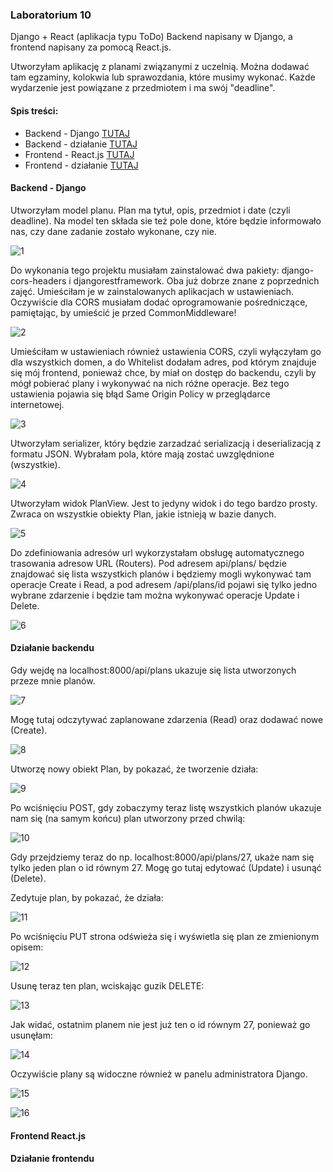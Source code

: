 ### Laboratorium 10

Django + React (aplikacja typu ToDo)
Backend napisany w Django, a frontend napisany za pomocą React.js.

Utworzyłam aplikację z planami związanymi z uczelnią. Można dodawać tam egzaminy, kolokwia lub sprawozdania, które musimy wykonać. Każde wydarzenie jest powiązane z przedmiotem i ma swój "deadline".

#### Spis treści:
- Backend - Django [TUTAJ](https://github.com/kamilanagorska/aplikacje-internetowe-nagorska-185ic/tree/main/Laboratorium10#backend----django)
- Backend - działanie [TUTAJ](https://github.com/kamilanagorska/aplikacje-internetowe-nagorska-185ic/tree/main/Laboratorium10#dzia%C5%82anie-backendu)
- Frontend - React.js [TUTAJ](https://github.com/kamilanagorska/aplikacje-internetowe-nagorska-185ic/tree/main/Laboratorium10#frontend-reactjs)
- Frontend - działanie [TUTAJ](https://github.com/kamilanagorska/aplikacje-internetowe-nagorska-185ic/tree/main/Laboratorium10#dzia%C5%82anie-frontendu)

#### Backend -  Django
Utworzyłam model planu. Plan ma tytuł, opis, przedmiot i date (czyli deadline). Na model ten składa sie też pole done, które będzie informowało nas, czy dane zadanie zostało wykonane, czy nie.

![1](https://github.com/kamilanagorska/aplikacje-internetowe-nagorska-185ic/blob/main/Laboratorium10/screenshots/1.png?raw=true)

Do wykonania tego projektu musiałam zainstalować dwa pakiety: django-cors-headers i djangorestframework. Oba już dobrze znane z poprzednich zajęć. Umieściłam je w zainstalowanych aplikacjach w ustawieniach. Oczywiście dla CORS musiałam dodać oprogramowanie pośredniczące, pamiętając, by umieścić je przed CommonMiddleware!

![2](https://github.com/kamilanagorska/aplikacje-internetowe-nagorska-185ic/blob/main/Laboratorium10/screenshots/2.png?raw=true)

Umieściłam w ustawieniach również ustawienia CORS, czyli wyłączyłam go dla wszystkich domen, a do Whitelist dodałam adres, pod którym znajduje się mój frontend, ponieważ chce, by miał on dostęp do backendu, czyli by mógł pobierać plany i wykonywać na nich różne operacje. Bez tego ustawienia pojawia się błąd Same Origin Policy w przeglądarce internetowej. 

![3](https://github.com/kamilanagorska/aplikacje-internetowe-nagorska-185ic/blob/main/Laboratorium10/screenshots/3.png?raw=true)

Utworzyłam serializer, który będzie zarzadzać serializacją i deserializacją z formatu JSON. Wybrałam pola, które mają zostać uwzględnione (wszystkie).

![4](https://github.com/kamilanagorska/aplikacje-internetowe-nagorska-185ic/blob/main/Laboratorium10/screenshots/4.png?raw=true)

Utworzyłam widok PlanView. Jest to jedyny widok i do tego bardzo prosty. Zwraca on wszystkie obiekty Plan, jakie istnieją w bazie danych. 

![5](https://github.com/kamilanagorska/aplikacje-internetowe-nagorska-185ic/blob/main/Laboratorium10/screenshots/5.png?raw=true)

Do zdefiniowania adresów url wykorzystałam obsługę automatycznego trasowania adresow URL (Routers). Pod adresem api/plans/ będzie znajdować się lista wszystkich planów i będziemy mogli wykonywać tam operacje Create i Read, a pod adresem /api/plans/id pojawi się tylko jedno wybrane zdarzenie i będzie tam można wykonywać operacje Update i Delete.

![6](https://github.com/kamilanagorska/aplikacje-internetowe-nagorska-185ic/blob/main/Laboratorium10/screenshots/6.png?raw=true)


#### Działanie backendu
Gdy wejdę na localhost:8000/api/plans ukazuje się lista utworzonych przeze mnie planów. 

![7](https://github.com/kamilanagorska/aplikacje-internetowe-nagorska-185ic/blob/main/Laboratorium10/screenshots/7.png?raw=true)

Mogę tutaj odczytywać zaplanowane zdarzenia (Read) oraz dodawać nowe (Create).

![8](https://github.com/kamilanagorska/aplikacje-internetowe-nagorska-185ic/blob/main/Laboratorium10/screenshots/8.png?raw=true)

Utworzę nowy obiekt Plan, by pokazać, że tworzenie działa:

![9](https://github.com/kamilanagorska/aplikacje-internetowe-nagorska-185ic/blob/main/Laboratorium9/screenshots/9.png?raw=true)

Po wciśnięciu POST, gdy zobaczymy teraz listę wszystkich planów ukazuje nam się (na samym końcu) plan utworzony przed chwilą:

![10](https://github.com/kamilanagorska/aplikacje-internetowe-nagorska-185ic/blob/main/Laboratorium10/screenshots/10.png?raw=true)

Gdy przejdziemy teraz do np. localhost:8000/api/plans/27, ukaże nam się tylko jeden plan o id równym 27. Mogę go tutaj edytować (Update) i usunąć (Delete). 

Zedytuje plan, by pokazać, że działa:

![11](https://github.com/kamilanagorska/aplikacje-internetowe-nagorska-185ic/blob/main/Laboratorium10/screenshots/11.png?raw=true)

Po wciśnięciu PUT strona odświeża się i wyświetla się plan ze zmienionym opisem:

![12](https://github.com/kamilanagorska/aplikacje-internetowe-nagorska-185ic/blob/main/Laboratorium10/screenshots/12.png?raw=true)

Usunę teraz ten plan, wciskając guzik DELETE:

![13](https://github.com/kamilanagorska/aplikacje-internetowe-nagorska-185ic/blob/main/Laboratorium10/screenshots/13.png?raw=true)

Jak widać, ostatnim planem nie jest już ten o id równym 27, ponieważ go usunęłam:

![14](https://github.com/kamilanagorska/aplikacje-internetowe-nagorska-185ic/blob/main/Laboratorium10/screenshots/14.png?raw=true)

Oczywiście plany są widoczne również w panelu administratora Django.

![15](https://github.com/kamilanagorska/aplikacje-internetowe-nagorska-185ic/blob/main/Laboratorium10/screenshots/15.png?raw=true)

![16](https://github.com/kamilanagorska/aplikacje-internetowe-nagorska-185ic/blob/main/Laboratorium10/screenshots/16.png?raw=true)


#### Frontend React.js

#### Działanie frontendu